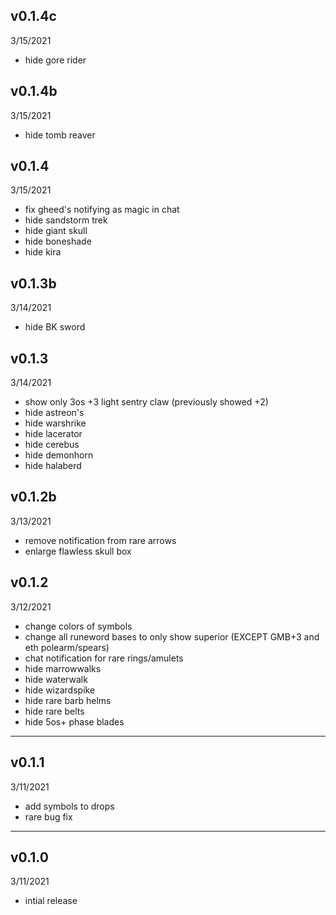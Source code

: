 ## v0.1.4c
3/15/2021

- hide gore rider

## v0.1.4b
3/15/2021

- hide tomb reaver

## v0.1.4
3/15/2021

- fix gheed's notifying as magic in chat
- hide sandstorm trek
- hide giant skull
- hide boneshade
- hide kira

## v0.1.3b
3/14/2021

- hide BK sword

## v0.1.3
3/14/2021

- show only 3os +3 light sentry claw (previously showed +2)
- hide astreon's
- hide warshrike
- hide lacerator
- hide cerebus
- hide demonhorn
- hide halaberd

## v0.1.2b
3/13/2021

- remove notification from rare arrows
- enlarge flawless skull box

## v0.1.2
3/12/2021

- change colors of symbols
- change all runeword bases to only show superior (EXCEPT GMB+3 and eth polearm/spears)
- chat notification for rare rings/amulets
- hide marrowwalks
- hide waterwalk
- hide wizardspike
- hide rare barb helms
- hide rare belts
- hide 5os+ phase blades
---

## v0.1.1
3/11/2021

- add symbols to drops
- rare bug fix
---

## v0.1.0
3/11/2021

- intial release